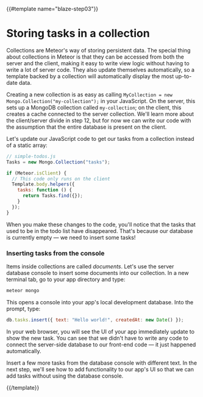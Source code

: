 {{#template name="blaze-step03"}}

# Storing tasks in a collection

Collections are Meteor's way of storing persistent data. The special thing about collections in Meteor is that they can be accessed from both the server and the client, making it easy to write view logic without having to write a lot of server code. They also update themselves automatically, so a template backed by a collection will automatically display the most up-to-date data.

Creating a new collection is as easy as calling `MyCollection = new Mongo.Collection("my-collection");` in your JavaScript. On the server, this sets up a MongoDB collection called `my-collection`; on the client, this creates a cache connected to the server collection. We'll learn more about the client/server divide in step 12, but for now we can write our code with the assumption that the entire database is present on the client.

Let's update our JavaScript code to get our tasks from a collection instead of a static array:

```js
// simple-todos.js
Tasks = new Mongo.Collection("tasks");

if (Meteor.isClient) {
  // This code only runs on the client
  Template.body.helpers({
    tasks: function () {
      return Tasks.find({});
    }
  });
}
```

When you make these changes to the code, you'll notice that the tasks that used to be in the todo list have disappeared. That's because our database is currently empty &mdash; we need to insert some tasks!

### Inserting tasks from the console

Items inside collections are called _documents_. Let's use the server database console to insert some documents into our collection. In a new terminal tab, go to your app directory and type:

```bash
meteor mongo
```

This opens a console into your app's local development database. Into the prompt, type:

```js
db.tasks.insert({ text: "Hello world!", createdAt: new Date() });
```

In your web browser, you will see the UI of your app immediately update to show the new task. You can see that we didn't have to write any code to connect the server-side database to our front-end code &mdash; it just happened automatically.

Insert a few more tasks from the database console with different text. In the next step, we'll see how to add functionality to our app's UI so that we can add tasks without using the database console.

{{/template}}
